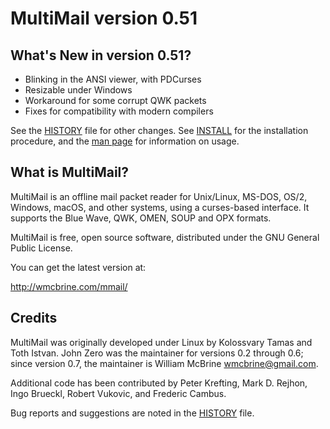 MultiMail version 0.51
======================

What's New in version 0.51?
---------------------------

 * Blinking in the ANSI viewer, with PDCurses
 * Resizable under Windows
 * Workaround for some corrupt QWK packets
 * Fixes for compatibility with modern compilers

See the [HISTORY] file for other changes. See [INSTALL] for the
installation procedure, and the [man page] for information on usage.


What is MultiMail?
------------------

MultiMail is an offline mail packet reader for Unix/Linux, MS-DOS, OS/2,
Windows, macOS, and other systems, using a curses-based interface. It
supports the Blue Wave, QWK, OMEN, SOUP and OPX formats.

MultiMail is free, open source software, distributed under the GNU
General Public License.

You can get the latest version at:

 http://wmcbrine.com/mmail/


Credits
-------

MultiMail was originally developed under Linux by Kolossvary Tamas and
Toth Istvan. John Zero was the maintainer for versions 0.2 through 0.6;
since version 0.7, the maintainer is William McBrine <wmcbrine@gmail.com>.

Additional code has been contributed by Peter Krefting, Mark D. Rejhon,
Ingo Brueckl, Robert Vukovic, and Frederic Cambus.

Bug reports and suggestions are noted in the [HISTORY] file.

[HISTORY]: HISTORY.md
[INSTALL]: INSTALL.md
[man page]: mm.1
